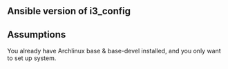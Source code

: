 ## Ansible version of i3\_config

## Assumptions

You already have Archlinux base & base-devel installed, and you only want to set up system.
